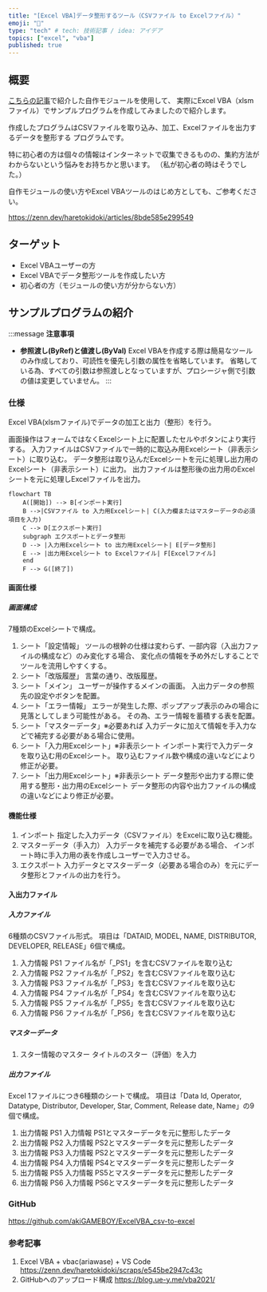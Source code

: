 ```yaml
---
title: "[Excel VBA]データ整形するツール（CSVファイル to Excelファイル）"
emoji: "🔄"
type: "tech" # tech: 技術記事 / idea: アイデア
topics: ["excel", "vba"]
published: true
---
```


## 概要
[こちらの記事](https://zenn.dev/haretokidoki/articles/8bde585e299549)で紹介した自作モジュールを使用して、
実際にExcel VBA（xlsmファイル）でサンプルプログラムを作成してみましたので紹介します。

作成したプログラムはCSVファイルを取り込み、加工、Excelファイルを出力するデータを整形する
プログラムです。

特に初心者の方は個々の情報はインターネットで収集できるものの、集約方法がわからないという悩みをお持ちかと思います。
（私が初心者の時はそうでした。）

自作モジュールの使い方やExcel VBAツールのはじめ方としても、ご参考ください。

https://zenn.dev/haretokidoki/articles/8bde585e299549

## ターゲット
- Excel VBAユーザーの方
- Excel VBAでデータ整形ツールを作成したい方
- 初心者の方（モジュールの使い方が分からない方）
## サンプルプログラムの紹介
:::message
**注意事項**
- **参照渡し(ByRef)と値渡し(ByVal)**
Excel VBAを作成する際は簡易なツールのみ作成しており、可読性を優先し引数の属性を省略しています。
省略している為、すべての引数は参照渡しとなっていますが、プロシージャ側で引数の値は変更していません。
:::
### 仕様
Excel VBA(xlsmファイル)でデータの加工と出力（整形）を行う。

画面操作はフォームではなくExcelシート上に配置したセルやボタンにより実行する。
入力ファイルはCSVファイルで一時的に取込み用Excelシート（非表示シート）に取り込む。
データ整形は取り込んだExcelシートを元に処理し出力用のExcelシート（非表示シート）に出力。
出力ファイルは整形後の出力用のExcelシートを元に処理しExcelファイルを出力。
```mermaid
flowchart TB
    A([開始]) --> B[インポート実行]
    B -->|CSVファイル to 入力用Excelシート| C(入力欄またはマスターデータの必須項目を入力)
    C --> D[エクスポート実行]
    subgraph エクスポートとデータ整形
    D --> |入力用Excelシート to 出力用Excelシート| E[データ整形]
    E --> |出力用Excelシート to Excelファイル| F[Excelファイル]
    end
    F --> G([終了])
```
#### 画面仕様
##### 画面構成
7種類のExcelシートで構成。
1. シート「設定情報」
ツールの根幹の仕様は変わらず、一部内容（入出力ファイルの構成など）のみ変化する場合、
変化点の情報を予め外だしすることでツールを流用しやすくする。
2. シート「改版履歴」
言葉の通り、改版履歴。
3. シート「メイン」
ユーザーが操作するメインの画面。
入出力データの参照先の設定やボタンを配置。
4. シート「エラー情報」
エラーが発生した際、ポップアップ表示のみの場合に見落としてしまう可能性がある。
その為、エラー情報を蓄積する表を配置。
5. シート「マスターデータ」※必要あれば
入力データに加えて情報を手入力などで補完する必要がある場合に使用。
6. シート「入力用Excelシート」※非表示シート
インポート実行で入力データを取り込む用のExcelシート。
取り込むファイル数や構成の違いなどにより修正が必要。
7. シート「出力用Excelシート」※非表示シート
データ整形や出力する際に使用する整形・出力用のExcelシート
データ整形の内容や出力ファイルの構成の違いなどにより修正が必要。
#### 機能仕様
1. インポート
指定した入力データ（CSVファイル）をExcelに取り込む機能。
2. マスターデータ（手入力）
入力データを補完する必要がある場合、
インポート時に手入力用の表を作成しユーザーで入力させる。
3. エクスポート
入力データとマスターデータ（必要ある場合のみ）を元にデータ整形とファイルの出力を行う。
#### 入出力ファイル
##### 入力ファイル
6種類のCSVファイル形式。
項目は「DATAID, MODEL, NAME, DISTRIBUTOR, DEVELOPER, RELEASE」6個で構成。
1. 入力情報 PS1
ファイル名が「_PS1」を含むCSVファイルを取り込む
2. 入力情報 PS2
ファイル名が「_PS2」を含むCSVファイルを取り込む
3. 入力情報 PS3
ファイル名が「_PS3」を含むCSVファイルを取り込む
4. 入力情報 PS4
ファイル名が「_PS4」を含むCSVファイルを取り込む
5. 入力情報 PS5
ファイル名が「_PS5」を含むCSVファイルを取り込む
6. 入力情報 PS6
ファイル名が「_PS6」を含むCSVファイルを取り込む
##### マスターデータ
1. スター情報のマスター
タイトルのスター（評価）を入力
##### 出力ファイル
Excel 1ファイルにつき6種類のシートで構成。
項目は「Data Id, Operator, Datatype, Distributor, Developer, Star, Comment, Release date, Name」の9個で構成。
1. 出力情報 PS1
入力情報 PS1とマスターデータを元に整形したデータ
2. 出力情報 PS2
入力情報 PS2とマスターデータを元に整形したデータ
3. 出力情報 PS3
入力情報 PS2とマスターデータを元に整形したデータ
4. 出力情報 PS4
入力情報 PS4とマスターデータを元に整形したデータ
5. 出力情報 PS5
入力情報 PS5とマスターデータを元に整形したデータ
6. 出力情報 PS6
入力情報 PS6とマスターデータを元に整形したデータ
### GitHub
https://github.com/akiGAMEBOY/ExcelVBA_csv-to-excel
### 参考記事
1. Excel VBA + vbac(ariawase) + VS Code
https://zenn.dev/haretokidoki/scraps/e545be2947c43c
2. GitHubへのアップロード構成
https://blog.ue-y.me/vba2021/
